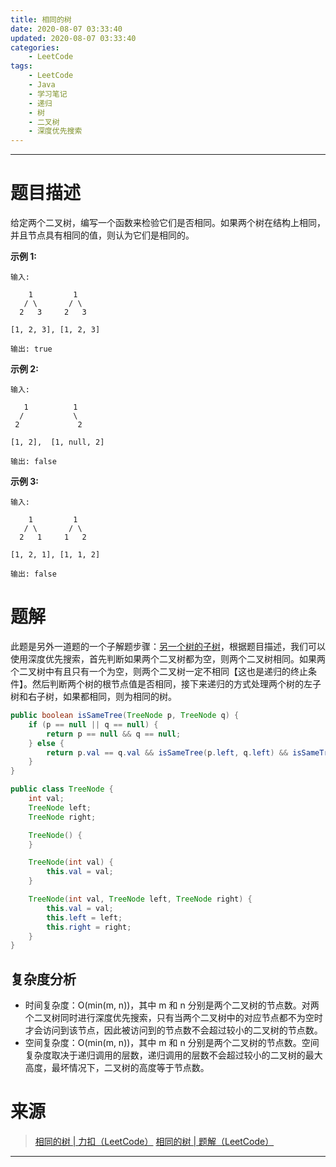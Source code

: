 ```yaml
---
title: 相同的树
date: 2020-08-07 03:33:40
updated: 2020-08-07 03:33:40
categories:
    - LeetCode
tags:
    - LeetCode
    - Java
    - 学习笔记
    - 递归
    - 树
    - 二叉树
    - 深度优先搜索
---
```

---

# 题目描述

给定两个二叉树，编写一个函数来检验它们是否相同。如果两个树在结构上相同，并且节点具有相同的值，则认为它们是相同的。

**示例 1:**
```
输入:

    1         1
   / \       / \
  2   3     2   3

[1, 2, 3], [1, 2, 3]

输出: true
```

**示例 2:**
```
输入:

   1          1
  /           \
 2             2

[1, 2],  [1, null, 2]

输出: false
```

**示例 3:**
```
输入:

    1         1
   / \       / \
  2   1     1   2

[1, 2, 1], [1, 1, 2]

输出: false
```

<!-- more -->

# 题解

此题是另外一道题的一个子解题步骤：[另一个树的子树][]，根据题目描述，我们可以使用深度优先搜索，首先判断如果两个二叉树都为空，则两个二叉树相同。如果两个二叉树中有且只有一个为空，则两个二叉树一定不相同【这也是递归的终止条件】。然后判断两个树的根节点值是否相同，接下来递归的方式处理两个树的左子树和右子树，如果都相同，则为相同的树。

```java
public boolean isSameTree(TreeNode p, TreeNode q) {
    if (p == null || q == null) {
        return p == null && q == null;
    } else {
        return p.val == q.val && isSameTree(p.left, q.left) && isSameTree(p.right, q.right);
    }
}

public class TreeNode {
    int val;
    TreeNode left;
    TreeNode right;

    TreeNode() {
    }

    TreeNode(int val) {
        this.val = val;
    }

    TreeNode(int val, TreeNode left, TreeNode right) {
        this.val = val;
        this.left = left;
        this.right = right;
    }
}
```

## 复杂度分析

* 时间复杂度：O(min(m, n))，其中 m 和 n 分别是两个二叉树的节点数。对两个二叉树同时进行深度优先搜索，只有当两个二叉树中的对应节点都不为空时才会访问到该节点，因此被访问到的节点数不会超过较小的二叉树的节点数。
* 空间复杂度：O(min(m, n))，其中 m 和 n 分别是两个二叉树的节点数。空间复杂度取决于递归调用的层数，递归调用的层数不会超过较小的二叉树的最大高度，最坏情况下，二叉树的高度等于节点数。

# 来源

> [相同的树 | 力扣（LeetCode）][1]
> [相同的树 | 题解（LeetCode）][2]

---

[另一个树的子树]: /blog/2020/06/22/subtree-of-another-tree/ "另一个树的子树"
[1]: https://leetcode-cn.com/problems/same-tree/ "另一个树的子树 | 力扣（LeetCode）"
[2]: https://leetcode-cn.com/problems/same-tree/solution/xiang-tong-de-shu-by-leetcode-solution/ "另一个树的子树 | 题解（LeetCode）"